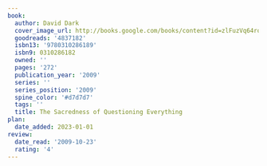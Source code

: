 ```yaml
---
book:
  author: David Dark
  cover_image_url: http://books.google.com/books/content?id=zlFuzVq64roC&printsec=frontcover&img=1&zoom=1&edge=curl&source=gbs_api
  goodreads: '4837182'
  isbn13: '9780310286189'
  isbn9: 0310286182
  owned: ''
  pages: '272'
  publication_year: '2009'
  series: ''
  series_position: '2009'
  spine_color: '#d7d7d7'
  tags: ''
  title: The Sacredness of Questioning Everything
plan:
  date_added: 2023-01-01
review:
  date_read: '2009-10-23'
  rating: '4'
---
```

